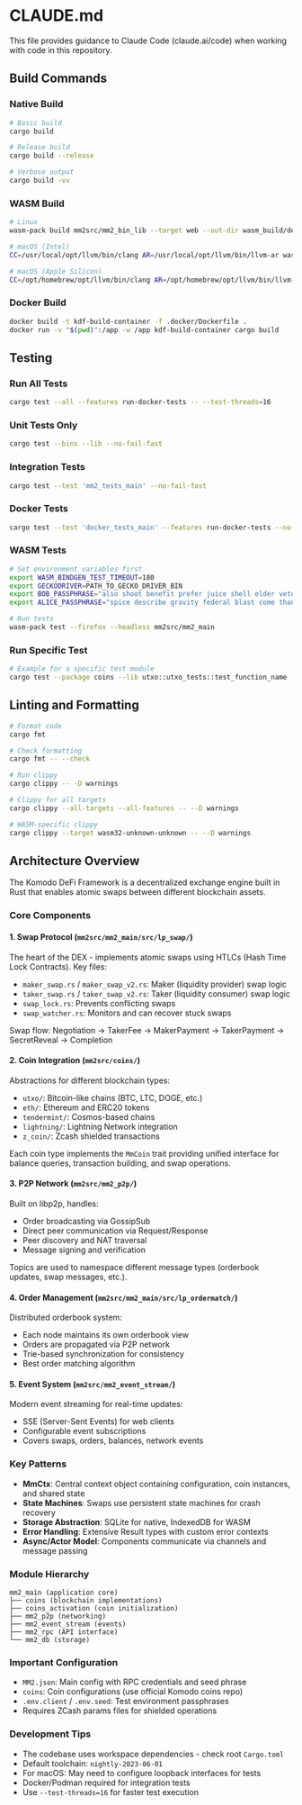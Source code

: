 # CLAUDE.md

This file provides guidance to Claude Code (claude.ai/code) when working with code in this repository.

## Build Commands

### Native Build
```bash
# Basic build
cargo build

# Release build
cargo build --release

# Verbose output
cargo build -vv
```

### WASM Build
```bash
# Linux
wasm-pack build mm2src/mm2_bin_lib --target web --out-dir wasm_build/deps/pkg/

# macOS (Intel)
CC=/usr/local/opt/llvm/bin/clang AR=/usr/local/opt/llvm/bin/llvm-ar wasm-pack build mm2src/mm2_bin_lib --target web --out-dir wasm_build/deps/pkg/

# macOS (Apple Silicon)
CC=/opt/homebrew/opt/llvm/bin/clang AR=/opt/homebrew/opt/llvm/bin/llvm-ar wasm-pack build mm2src/mm2_bin_lib --target web --out-dir wasm_build/deps/pkg/
```

### Docker Build
```bash
docker build -t kdf-build-container -f .docker/Dockerfile .
docker run -v "$(pwd)":/app -w /app kdf-build-container cargo build
```

## Testing

### Run All Tests
```bash
cargo test --all --features run-docker-tests -- --test-threads=16
```

### Unit Tests Only
```bash
cargo test --bins --lib --no-fail-fast
```

### Integration Tests
```bash
cargo test --test 'mm2_tests_main' --no-fail-fast
```

### Docker Tests
```bash
cargo test --test 'docker_tests_main' --features run-docker-tests --no-fail-fast
```

### WASM Tests
```bash
# Set environment variables first
export WASM_BINDGEN_TEST_TIMEOUT=180
export GECKODRIVER=PATH_TO_GECKO_DRIVER_BIN
export BOB_PASSPHRASE="also shoot benefit prefer juice shell elder veteran woman mimic image kidney"
export ALICE_PASSPHRASE="spice describe gravity federal blast come thank unfair canal monkey style afraid"

# Run tests
wasm-pack test --firefox --headless mm2src/mm2_main
```

### Run Specific Test
```bash
# Example for a specific test module
cargo test --package coins --lib utxo::utxo_tests::test_function_name
```

## Linting and Formatting

```bash
# Format code
cargo fmt

# Check formatting
cargo fmt -- --check

# Run clippy
cargo clippy -- -D warnings

# Clippy for all targets
cargo clippy --all-targets --all-features -- --D warnings

# WASM-specific clippy
cargo clippy --target wasm32-unknown-unknown -- --D warnings
```

## Architecture Overview

The Komodo DeFi Framework is a decentralized exchange engine built in Rust that enables atomic swaps between different blockchain assets.

### Core Components

#### 1. Swap Protocol (`mm2src/mm2_main/src/lp_swap/`)
The heart of the DEX - implements atomic swaps using HTLCs (Hash Time Lock Contracts). Key files:
- `maker_swap.rs` / `maker_swap_v2.rs`: Maker (liquidity provider) swap logic
- `taker_swap.rs` / `taker_swap_v2.rs`: Taker (liquidity consumer) swap logic
- `swap_lock.rs`: Prevents conflicting swaps
- `swap_watcher.rs`: Monitors and can recover stuck swaps

Swap flow: Negotiation → TakerFee → MakerPayment → TakerPayment → SecretReveal → Completion

#### 2. Coin Integration (`mm2src/coins/`)
Abstractions for different blockchain types:
- `utxo/`: Bitcoin-like chains (BTC, LTC, DOGE, etc.)
- `eth/`: Ethereum and ERC20 tokens
- `tendermint/`: Cosmos-based chains
- `lightning/`: Lightning Network integration
- `z_coin/`: Zcash shielded transactions

Each coin type implements the `MmCoin` trait providing unified interface for balance queries, transaction building, and swap operations.

#### 3. P2P Network (`mm2src/mm2_p2p/`)
Built on libp2p, handles:
- Order broadcasting via GossipSub
- Direct peer communication via Request/Response
- Peer discovery and NAT traversal
- Message signing and verification

Topics are used to namespace different message types (orderbook updates, swap messages, etc.).

#### 4. Order Management (`mm2src/mm2_main/src/lp_ordermatch/`)
Distributed orderbook system:
- Each node maintains its own orderbook view
- Orders are propagated via P2P network
- Trie-based synchronization for consistency
- Best order matching algorithm

#### 5. Event System (`mm2src/mm2_event_stream/`)
Modern event streaming for real-time updates:
- SSE (Server-Sent Events) for web clients
- Configurable event subscriptions
- Covers swaps, orders, balances, network events

### Key Patterns

- **MmCtx**: Central context object containing configuration, coin instances, and shared state
- **State Machines**: Swaps use persistent state machines for crash recovery
- **Storage Abstraction**: SQLite for native, IndexedDB for WASM
- **Error Handling**: Extensive Result types with custom error contexts
- **Async/Actor Model**: Components communicate via channels and message passing

### Module Hierarchy

```
mm2_main (application core)
├── coins (blockchain implementations)
├── coins_activation (coin initialization)
├── mm2_p2p (networking)
├── mm2_event_stream (events)
├── mm2_rpc (API interface)
└── mm2_db (storage)
```

### Important Configuration

- `MM2.json`: Main config with RPC credentials and seed phrase
- `coins`: Coin configurations (use official Komodo coins repo)
- `.env.client` / `.env.seed`: Test environment passphrases
- Requires ZCash params files for shielded operations

### Development Tips

- The codebase uses workspace dependencies - check root `Cargo.toml`
- Default toolchain: `nightly-2023-06-01`
- For macOS: May need to configure loopback interfaces for tests
- Docker/Podman required for integration tests
- Use `--test-threads=16` for faster test execution